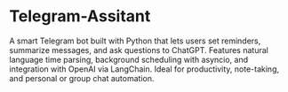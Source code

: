 # Telegram-Assitant
A smart Telegram bot built with Python that lets users set reminders, summarize messages, and ask questions to ChatGPT. Features natural language time parsing, background scheduling with asyncio, and integration with OpenAI via LangChain. Ideal for productivity, note-taking, and personal or group chat automation.
